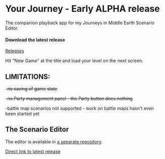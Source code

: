 # Your Journey - Early ALPHA release
The companion playback app for my Journeys in Middle Earth Scenario Editor.

#### Download the latest release
[Releases](https://github.com/GlowPuff/your-journey/releases)

Hit "New Game" at the title and load your level on the next screen.

## LIMITATIONS:
-~~no saving of game state~~

-~~no Party management panel - the Party button does nothing~~

-battle map scenarios not supported - work on battle maps hasn't even been started yet

## The Scenario Editor
The editor is available in [a separate repository](https://github.com/GlowPuff/JiMEditor).

[Direct link to latest release](https://github.com/GlowPuff/JiMEditor/releases)
